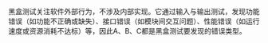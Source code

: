 黑盒测试关注软件外部行为，不涉及内部实现。它通过输入与输出测试，发现功能错误（如功能不正确或缺失）、接口错误（如模块间交互问题）、性能错误（如运行速度或资源消耗不达标）等，因此A、B、C都是黑盒测试要发现的错误类型。